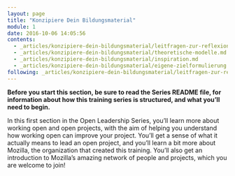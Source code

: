 ```yaml
---
layout: page
title: "Konzipiere Dein Bildungsmaterial"
module: 1
date: 2016-10-06 14:05:56
contents:
  - _articles/konzipiere-dein-bildungsmaterial/leitfragen-zur-reflexion.md
  - _articles/konzipiere-dein-bildungsmaterial/theoretische-modelle.md
  - _articles/konzipiere-dein-bildungsmaterial/inspiration.md
  - _articles/konzipiere-dein-bildungsmaterial/eigene-zielformulierung.md
following: _articles/konzipiere-dein-bildungsmaterial/leitfragen-zur-reflexion.md
---
```


**Before you start this section, be sure to read the Series README file, for information about how this training series is structured, and what you’ll need to begin.**

In this first section in the Open Leadership Series, you’ll learn more about working open and open projects, with the aim of helping you understand how working open can improve your project. You’ll get a sense of what it actually means to lead an open project, and you’ll learn a bit more about Mozilla, the organization that created this training. You’ll also get an introduction to Mozilla’s amazing network of people and projects, which you are welcome to join!
